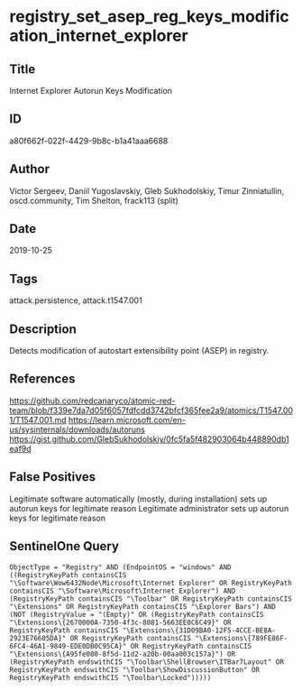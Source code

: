 # registry_set_asep_reg_keys_modification_internet_explorer

## Title
Internet Explorer Autorun Keys Modification

## ID
a80f662f-022f-4429-9b8c-b1a41aaa6688

## Author
Victor Sergeev, Daniil Yugoslavskiy, Gleb Sukhodolskiy, Timur Zinniatullin, oscd.community, Tim Shelton, frack113 (split)

## Date
2019-10-25

## Tags
attack.persistence, attack.t1547.001

## Description
Detects modification of autostart extensibility point (ASEP) in registry.

## References
https://github.com/redcanaryco/atomic-red-team/blob/f339e7da7d05f6057fdfcdd3742bfcf365fee2a9/atomics/T1547.001/T1547.001.md
https://learn.microsoft.com/en-us/sysinternals/downloads/autoruns
https://gist.github.com/GlebSukhodolskiy/0fc5fa5f482903064b448890db1eaf9d

## False Positives
Legitimate software automatically (mostly, during installation) sets up autorun keys for legitimate reason
Legitimate administrator sets up autorun keys for legitimate reason

## SentinelOne Query
```
ObjectType = "Registry" AND (EndpointOS = "windows" AND ((RegistryKeyPath containsCIS "\Software\Wow6432Node\Microsoft\Internet Explorer" OR RegistryKeyPath containsCIS "\Software\Microsoft\Internet Explorer") AND (RegistryKeyPath containsCIS "\Toolbar" OR RegistryKeyPath containsCIS "\Extensions" OR RegistryKeyPath containsCIS "\Explorer Bars") AND (NOT (RegistryValue = "(Empty)" OR (RegistryKeyPath containsCIS "\Extensions\{2670000A-7350-4f3c-8081-5663EE0C6C49}" OR RegistryKeyPath containsCIS "\Extensions\{31D09BA0-12F5-4CCE-BE8A-2923E76605DA}" OR RegistryKeyPath containsCIS "\Extensions\{789FE86F-6FC4-46A1-9849-EDE0DB0C95CA}" OR RegistryKeyPath containsCIS "\Extensions\{A95fe080-8f5d-11d2-a20b-00aa003c157a}") OR (RegistryKeyPath endswithCIS "\Toolbar\ShellBrowser\ITBar7Layout" OR RegistryKeyPath endswithCIS "\Toolbar\ShowDiscussionButton" OR RegistryKeyPath endswithCIS "\Toolbar\Locked")))))

```